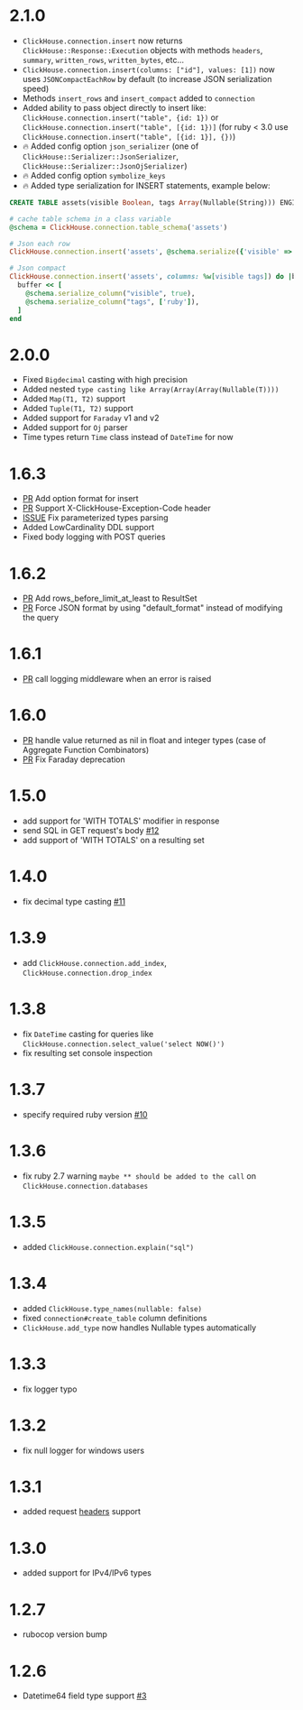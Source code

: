 # 2.1.0
* `ClickHouse.connection.insert` now returns `ClickHouse::Response::Execution` objects
  with methods `headers`, `summary`, `written_rows`, `written_bytes`, etc... 
* `ClickHouse.connection.insert(columns: ["id"], values: [1])` now uses `JSONCompactEachRow` by default
  (to increase JSON serialization speed)
* Methods `insert_rows` and `insert_compact` added to `connection`
* Added ability to pass object directly to insert like:
  `ClickHouse.connection.insert("table", {id: 1})` or
  `ClickHouse.connection.insert("table", [{id: 1})]` (for ruby < 3.0 use `ClickHouse.connection.insert("table", [{id: 1}], {})`)
* 🔥 Added config option `json_serializer` (one of `ClickHouse::Serializer::JsonSerializer`, `ClickHouse::Serializer::JsonOjSerializer`)
* 🔥 Added config option `symbolize_keys`
* 🔥 Added type serialization for INSERT statements, example below:

```sql
CREATE TABLE assets(visible Boolean, tags Array(Nullable(String))) ENGINE Memory
```

```ruby
# cache table schema in a class variable
@schema = ClickHouse.connection.table_schema('assets')

# Json each row
ClickHouse.connection.insert('assets', @schema.serialize({'visible' => true, 'tags' => ['ruby']}))

# Json compact
ClickHouse.connection.insert('assets', columns: %w[visible tags]) do |buffer|
  buffer << [
    @schema.serialize_column("visible", true),
    @schema.serialize_column("tags", ['ruby']),
  ]
end
```

# 2.0.0
* Fixed `Bigdecimal` casting with high precision
* Added nested `type casting like Array(Array(Array(Nullable(T))))`
* Added `Map(T1, T2)` support
* Added `Tuple(T1, T2)` support
* Added support for `Faraday` v1 and v2
* Added support for `Oj` parser
* Time types return `Time` class instead of `DateTime` for now

# 1.6.3
* [PR](https://github.com/shlima/click_house/pull/38) Add option format for insert
* [PR](https://github.com/shlima/click_house/pull/34) Support X-ClickHouse-Exception-Code header
* [ISSUE](https://github.com/shlima/click_house/issues/33) Fix parameterized types parsing
* Added LowCardinality DDL support
* Fixed body logging with POST queries

# 1.6.2
* [PR](https://github.com/shlima/click_house/pull/31) Add rows_before_limit_at_least to ResultSet
* [PR](https://github.com/shlima/click_house/pull/29) Force JSON format by using "default_format" instead of modifying the query

# 1.6.1
* [PR](https://github.com/shlima/click_house/pull/26) call logging middleware when an error is raised

# 1.6.0
* [PR](https://github.com/shlima/click_house/pull/19) handle value returned as nil in float and integer types (case of Aggregate Function Combinators) 
* [PR](https://github.com/shlima/click_house/pull/18) Fix Faraday deprecation

# 1.5.0
* add support for 'WITH TOTALS' modifier in response
* send SQL in GET request's body [#12](https://github.com/shlima/click_house/pull/12)
* add support of 'WITH TOTALS' on a resulting set

# 1.4.0
* fix decimal type casting [#11](https://github.com/shlima/click_house/issues/11)

# 1.3.9
* add `ClickHouse.connection.add_index`, `ClickHouse.connection.drop_index`

# 1.3.8
* fix `DateTime` casting for queries like `ClickHouse.connection.select_value('select NOW()')` 
* fix resulting set console inspection

# 1.3.7
* specify required ruby version [#10](https://github.com/shlima/click_house/issues/10)

# 1.3.6
* fix ruby 2.7 warning `maybe ** should be added to the call` on `ClickHouse.connection.databases`

# 1.3.5
* added `ClickHouse.connection.explain("sql")` 

# 1.3.4
* added `ClickHouse.type_names(nullable: false)`
* fixed `connection#create_table` column definitions
* `ClickHouse.add_type` now handles Nullable types automatically

# 1.3.3
* fix logger typo

# 1.3.2
* fix null logger for windows users

# 1.3.1
* added request [headers](https://github.com/shlima/click_house/pull/8) support

# 1.3.0
* added support for IPv4/IPv6 types

# 1.2.7
* rubocop version bump

# 1.2.6
* Datetime64 field type support [#3](https://github.com/shlima/click_house/pull/3)
